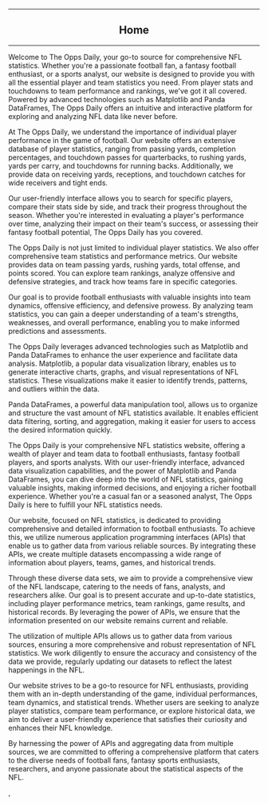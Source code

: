 

---

<h2><center>Home</center></h2>

---

Welcome to The Opps Daily, your go-to source for comprehensive NFL statistics. Whether you're a passionate football fan, a fantasy football enthusiast, or a sports analyst, our website is designed to provide you with all the essential player and team statistics you need. From player stats and touchdowns to team performance and rankings, we've got it all covered. Powered by advanced technologies such as Matplotlib and Panda DataFrames, The Opps Daily offers an intuitive and interactive platform for exploring and analyzing NFL data like never before.

At The Opps Daily, we understand the importance of individual player performance in the game of football. Our website offers an extensive database of player statistics, ranging from passing yards, completion percentages, and touchdown passes for quarterbacks, to rushing yards, yards per carry, and touchdowns for running backs. Additionally, we provide data on receiving yards, receptions, and touchdown catches for wide receivers and tight ends.

Our user-friendly interface allows you to search for specific players, compare their stats side by side, and track their progress throughout the season. Whether you're interested in evaluating a player's performance over time, analyzing their impact on their team's success, or assessing their fantasy football potential, The Opps Daily has you covered.

The Opps Daily is not just limited to individual player statistics. We also offer comprehensive team statistics and performance metrics. Our website provides data on team passing yards, rushing yards, total offense, and points scored. You can explore team rankings, analyze offensive and defensive strategies, and track how teams fare in specific categories.

Our goal is to provide football enthusiasts with valuable insights into team dynamics, offensive efficiency, and defensive prowess. By analyzing team statistics, you can gain a deeper understanding of a team's strengths, weaknesses, and overall performance, enabling you to make informed predictions and assessments.

The Opps Daily leverages advanced technologies such as Matplotlib and Panda DataFrames to enhance the user experience and facilitate data analysis. Matplotlib, a popular data visualization library, enables us to generate interactive charts, graphs, and visual representations of NFL statistics. These visualizations make it easier to identify trends, patterns, and outliers within the data.

Panda DataFrames, a powerful data manipulation tool, allows us to organize and structure the vast amount of NFL statistics available. It enables efficient data filtering, sorting, and aggregation, making it easier for users to access the desired information quickly.

The Opps Daily is your comprehensive NFL statistics website, offering a wealth of player and team data to football enthusiasts, fantasy football players, and sports analysts. With our user-friendly interface, advanced data visualization capabilities, and the power of Matplotlib and Panda DataFrames, you can dive deep into the world of NFL statistics, gaining valuable insights, making informed decisions, and enjoying a richer football experience. Whether you're a casual fan or a seasoned analyst, The Opps Daily is here to fulfill your NFL statistics needs.

Our website, focused on NFL statistics, is dedicated to providing comprehensive and detailed information to football enthusiasts. To achieve this, we utilize numerous application programming interfaces (APIs) that enable us to gather data from various reliable sources. By integrating these APIs, we create multiple datasets encompassing a wide range of information about players, teams, games, and historical trends.

Through these diverse data sets, we aim to provide a comprehensive view of the NFL landscape, catering to the needs of fans, analysts, and researchers alike. Our goal is to present accurate and up-to-date statistics, including player performance metrics, team rankings, game results, and historical records. By leveraging the power of APIs, we ensure that the information presented on our website remains current and reliable.

The utilization of multiple APIs allows us to gather data from various sources, ensuring a more comprehensive and robust representation of NFL statistics. We work diligently to ensure the accuracy and consistency of the data we provide, regularly updating our datasets to reflect the latest happenings in the NFL.

Our website strives to be a go-to resource for NFL enthusiasts, providing them with an in-depth understanding of the game, individual performances, team dynamics, and statistical trends. Whether users are seeking to analyze player statistics, compare team performance, or explore historical data, we aim to deliver a user-friendly experience that satisfies their curiosity and enhances their NFL knowledge.

By harnessing the power of APIs and aggregating data from multiple sources, we are committed to offering a comprehensive platform that caters to the diverse needs of football fans, fantasy sports enthusiasts, researchers, and anyone passionate about the statistical aspects of the NFL.
















































































































































































,
